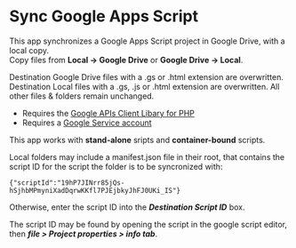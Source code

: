 # Sync Google Apps Script

This app synchronizes a Google Apps Script project in Google Drive, with a local copy.   
Copy files from **Local &rarr; Google Drive** or **Google Drive &rarr; Local**. 

Destination Google Drive files with a .gs or .html extension are overwritten.  
Destination Local files with a .gs, .js or .html extension are overwritten. All other files & folders remain unchanged.

* Requires the [Google APIs Client Libary for PHP](https://github.com/google/google-api-php-client)  
* Requires a [Google Service account](https://support.google.com/a/answer/7378726?hl=en)  

This app works with **stand-alone** sripts and **container-bound** scripts.

Local folders may include a manifest.json file in their root, that contains the script ID for the script the folder is to be syncronized with:

`{"scriptId":"19hP7JINrr85jQs-hSjhbMPmyniXadDqrwKKfl7PJEjbkyJhFJ0UKi_IS"}`

Otherwise, enter the script ID into the **_Destination Script ID_** box.

The script ID may be found by opening the script in the google script editor, then **_file > Project properties > info tab_**.
